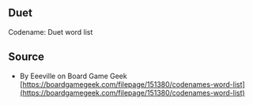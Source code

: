 ## Duet
Codename: Duet word list

## Source
- By Eeeville on Board Game Geek [https://boardgamegeek.com/filepage/151380/codenames-word-list](https://boardgamegeek.com/filepage/151380/codenames-word-list)
